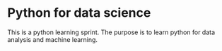 # Python for data science

This is a python learning sprint. The purpose is to learn python for data analysis and machine learning. 
